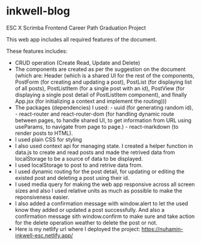 # inkwell-blog

ESC X Scrimba Frontend Career Path Graduation Project

This web app includes all required features of the document.

These features includes:

- CRUD operation (Create Read, Update and Delete)
- The components are created as per the suggestion on the document (which are: Header (which is a shared UI for the rest of the components, PostForm (for creating and updating a post), PostList (for displaying list of all posts), PostListItem (for a single post with an id), PostView (for displaying a single post detail of PostListItem component), and finally App.jsx (for initializing a context and implement the routing)))
- The packages (dependencies) I used: - uuid (for generating random id), - react-router and react-router-dom (for handling dynamic route between pages, to handle shared UI, to get information from URL using useParams, to navigate from page to page.) - react-markdown (to render posts to HTML).
- I used plain CSS for styling
- I also used context api for managing state. I created a helper function in data.js to create and read posts and made the retrived data from localStorage to be a source of data to be displayed.
- I used localStorage to post to and retrive data from.
- I used dynamic routing for the post detail, for updating or editing the existed post and deleting a post using their id.
- I used media query for making the web app responsive across all screen sizes and also I used relative units as much as possible to make the reponsiveness easier.
- I also added a confirmation message with window.alert to let the used know they added or updated a post successfully. And also a confirmation message sith window.confirm to make sure and take action for the delete operation weather to delete the post or not.
- Here is my netlify url where I deployed the project: https://nuhamin-inkwell-esc.netlify.app/
